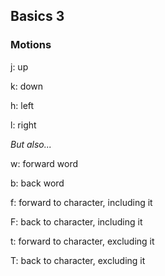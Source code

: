 Basics 3
---

### Motions

j: up 

k: down

h: left

l: right

*But also...*

w: forward word

b: back word

f: forward to character, including it

F: back to character, including it

t: forward to character, excluding it

T: back to character, excluding it
